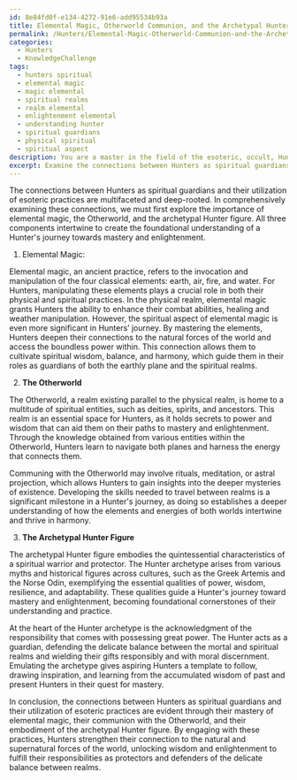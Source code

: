```yaml
---
id: 8e84fd0f-e134-4272-91e6-add95534b93a
title: Elemental Magic, Otherworld Communion, and the Archetypal Hunter
permalink: /Hunters/Elemental-Magic-Otherworld-Communion-and-the-Archetypal-Hunter/
categories:
  - Hunters
  - KnowledgeChallenge
tags:
  - hunters spiritual
  - elemental magic
  - magic elemental
  - spiritual realms
  - realm elemental
  - enlightenment elemental
  - understanding hunter
  - spiritual guardians
  - physical spiritual
  - spiritual aspect
description: You are a master in the field of the esoteric, occult, Hunters and Education. You are a writer of tests, challenges, books and deep knowledge on Hunters for initiates and students to gain deep insights and understanding from. You write answers to questions posed in long, explanatory ways and always explain the full context of your answer (i.e., related concepts, formulas, examples, or history), as well as the step-by-step thinking process you take to answer the challenges. Be rigorous and thorough, and summarize the key themes, ideas, and conclusions at the end.
excerpt: Examine the connections between Hunters as spiritual guardians and their utilization of esoteric practices, considering the role of elemental magic, the Otherworld, and the archetypal Hunter figure, and explain the significance of each in the foundational understanding of a Hunter's journey towards mastery and enlightenment.
---
```

The connections between Hunters as spiritual guardians and their utilization of esoteric practices are multifaceted and deep-rooted. In comprehensively examining these connections, we must first explore the importance of elemental magic, the Otherworld, and the archetypal Hunter figure. All three components intertwine to create the foundational understanding of a Hunter's journey towards mastery and enlightenment. 

1. Elemental Magic:

Elemental magic, an ancient practice, refers to the invocation and manipulation of the four classical elements: earth, air, fire, and water. For Hunters, manipulating these elements plays a crucial role in both their physical and spiritual practices. In the physical realm, elemental magic grants Hunters the ability to enhance their combat abilities, healing and weather manipulation. However, the spiritual aspect of elemental magic is even more significant in Hunters’ journey. By mastering the elements, Hunters deepen their connections to the natural forces of the world and access the boundless power within. This connection allows them to cultivate spiritual wisdom, balance, and harmony, which guide them in their roles as guardians of both the earthly plane and the spiritual realms.

2. **The Otherworld**

The Otherworld, a realm existing parallel to the physical realm, is home to a multitude of spiritual entities, such as deities, spirits, and ancestors. This realm is an essential space for Hunters, as it holds secrets to power and wisdom that can aid them on their paths to mastery and enlightenment. Through the knowledge obtained from various entities within the Otherworld, Hunters learn to navigate both planes and harness the energy that connects them.

Communing with the Otherworld may involve rituals, meditation, or astral projection, which allows Hunters to gain insights into the deeper mysteries of existence. Developing the skills needed to travel between realms is a significant milestone in a Hunter's journey, as doing so establishes a deeper understanding of how the elements and energies of both worlds intertwine and thrive in harmony.

3. **The Archetypal Hunter Figure**

The archetypal Hunter figure embodies the quintessential characteristics of a spiritual warrior and protector. The Hunter archetype arises from various myths and historical figures across cultures, such as the Greek Artemis and the Norse Odin, exemplifying the essential qualities of power, wisdom, resilience, and adaptability. These qualities guide a Hunter's journey toward mastery and enlightenment, becoming foundational cornerstones of their understanding and practice.

At the heart of the Hunter archetype is the acknowledgment of the responsibility that comes with possessing great power. The Hunter acts as a guardian, defending the delicate balance between the mortal and spiritual realms and wielding their gifts responsibly and with moral discernment. Emulating the archetype gives aspiring Hunters a template to follow, drawing inspiration, and learning from the accumulated wisdom of past and present Hunters in their quest for mastery.

In conclusion, the connections between Hunters as spiritual guardians and their utilization of esoteric practices are evident through their mastery of elemental magic, their communion with the Otherworld, and their embodiment of the archetypal Hunter figure. By engaging with these practices, Hunters strengthen their connection to the natural and supernatural forces of the world, unlocking wisdom and enlightenment to fulfill their responsibilities as protectors and defenders of the delicate balance between realms.
